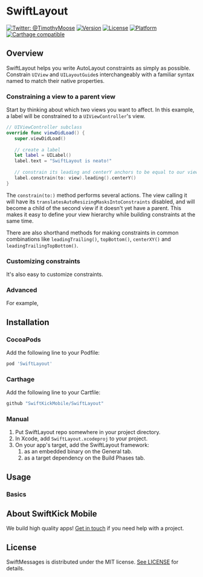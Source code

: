 # SwiftLayout

[![Twitter: @TimothyMoose](https://img.shields.io/badge/contact-@TimothyMoose-blue.svg?style=flat)](https://twitter.com/TimothyMoose)
[![Version](https://img.shields.io/cocoapods/v/SwiftMessages.svg?style=flat)](http://cocoadocs.org/docsets/SwiftMessages)
[![License](https://img.shields.io/cocoapods/l/SwiftMessages.svg?style=flat)](http://cocoadocs.org/docsets/SwiftMessages)
[![Platform](https://img.shields.io/cocoapods/p/SwiftMessages.svg?style=flat)](http://cocoadocs.org/docsets/SwiftMessages)
[![Carthage compatible](https://img.shields.io/badge/Carthage-compatible-4BC51D.svg?style=flat)](https://github.com/Carthage/Carthage)

## Overview

SwiftLayout helps you write AutoLayout constraints as simply as possible. Constrain `UIView` and `UILayoutGuide`s interchangeably with a familiar syntax named to match their native properties.

### Constraining a view to a parent view

Start by thinking about which two views you want to affect. In this example, a label will be constrained to a `UIViewController`'s view.
```swift
// UIViewController subclass
override func viewDidLoad() {
   super.viewDidLoad()
   
   // create a label
   let label = UILabel()
   label.text = "SwiftLayout is neato!"
   
   // constrain its leading and centerY anchors to be equal to our view's respective anchors
   label.constrain(to: view).leading().centerY()
}
```
The `constrain(to:)` method performs several actions. The view calling it will have its `translatesAutoResizingMasksIntoConstraints` disabled, and will become a child of the second view if it doesn't yet have a parent. This makes it easy to define your view hierarchy while building constraints at the same time.

There are also shorthand methods for making constraints in common combinations like `leadingTrailing()`, `topBottom()`, `centerXY()` and `leadingTrailingTopBottom()`.

### Customizing constraints

It's also easy to customize constraints.

### Advanced

For example,

## Installation

### CocoaPods

Add the following line to your Podfile:

````ruby
pod 'SwiftLayout'
````

### Carthage

Add the following line to your Cartfile:

````ruby
github "SwiftKickMobile/SwiftLayout"
````

### Manual

1. Put SwiftLayout repo somewhere in your project directory.
1. In Xcode, add `SwiftLayout.xcodeproj` to your project.
1. On your app's target, add the SwiftLayout framework:
   1. as an embedded binary on the General tab.
   1. as a target dependency on the Build Phases tab.

## Usage

### Basics

## About SwiftKick Mobile
We build high quality apps! [Get in touch](http://www.swiftkickmobile.com) if you need help with a project.

## License

SwiftMessages is distributed under the MIT license. [See LICENSE](./LICENSE.md) for details.
